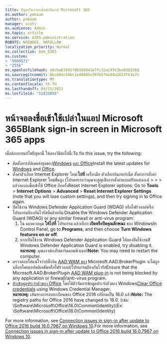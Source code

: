```yaml
---
title: ปัญหาในการลงชื่อเข้าใช้แอป Microsoft 365
ms.author: pebaum
author: pebaum
manager: scotv
ms.audience: Admin
ms.topic: article
ms.service: o365-administration
ROBOTS: NOINDEX, NOFOLLOW
localization_priority: Normal
ms.collection: Adm_O365
ms.custom:
- "9000571"
- "2556"
ms.openlocfilehash: e6cbab7401fd6168041e7fc31ac97e3be036536d
ms.sourcegitcommit: 8bc60ec34bc1e40685e3976576e04a2623f63a7c
ms.translationtype: MT
ms.contentlocale: th-TH
ms.lasthandoff: 04/15/2021
ms.locfileid: "51833058"
---
```

# <a name="blank-sign-in-screen-in-microsoft-365-apps"></a><span data-ttu-id="384fd-102">หน้าจอลงชื่อเข้าใช้เปล่าในแอป Microsoft 365</span><span class="sxs-lookup"><span data-stu-id="384fd-102">Blank sign-in screen in Microsoft 365 apps</span></span>

<span data-ttu-id="384fd-103">เมื่อต้องการแก้ไขปัญหานี้ ให้ลองวิธีต่อไปนี้:</span><span class="sxs-lookup"><span data-stu-id="384fd-103">To fix this issue, try the following:</span></span>
- <span data-ttu-id="384fd-104">ติดตั้งการอัปเดตล่าสุดของ[Windows](https://support.microsoft.com/help/4027667/windows-10-update) [และ Office](https://support.office.com/article/update-office-and-your-computer-with-microsoft-update-2ab296f3-7f03-43a2-8e50-46de917611c5)</span><span class="sxs-lookup"><span data-stu-id="384fd-104">Install the latest updates for [Windows](https://support.microsoft.com/help/4027667/windows-10-update) and [Office](https://support.office.com/article/update-office-and-your-computer-with-microsoft-update-2ab296f3-7f03-43a2-8e50-46de917611c5).</span></span>
- <span data-ttu-id="384fd-105">ตั้งค่าตัวเลือก Internet Explorer ใหม่:**ไปที่** เครื่องมือ ตัวเลือกอินเทอร์เน็ต ตั้งค่าการตั้งค่า Internet Explorer ใหม่ขั้นสูง (โปรดทราบว่าคุณจะสูญเสียการตั้งค่าแบบปรับแต่งเอง)  >    >    >  แล้วลองลงชื่อเข้าใช้ Office อีกครั้ง</span><span class="sxs-lookup"><span data-stu-id="384fd-105">Reset Internet Explorer options: Go to **Tools** > **Internet Options** > **Advanced** > **Reset Internet Explorer Settings** (note that you will lose custom settings), and then try signing in to Office again.</span></span>
- <span data-ttu-id="384fd-106">ปิดใช้งาน Windows Defender Application Guard (WDAG) หรือไฟร์วอลล์หรือโปรแกรมป้องกันไวรัสที่คล้ายกัน:</span><span class="sxs-lookup"><span data-stu-id="384fd-106">Disable the Windows Defender Application Guard (WDAG) or any similar firewall or anti-virus program:</span></span>
    1. <span data-ttu-id="384fd-107">ใน แผงควบคุม **ให้ไปที่** โปรแกรม แล้วเลือก **เปิดหรือปิดคุณลักษณะ** ของ Windows</span><span class="sxs-lookup"><span data-stu-id="384fd-107">In Control Panel, go to **Programs**, and then choose **Turn Windows features on or off**.</span></span>
    2. <span data-ttu-id="384fd-108">หากเปิดใช้งาน Windows Defender Application Guard ให้ลองปิดใช้งาน</span><span class="sxs-lookup"><span data-stu-id="384fd-108">If Windows Defender Application Guard is enabled, try disabling it.</span></span><br/>
    <span data-ttu-id="384fd-109">**หมายเหตุ:** คุณอาจต้องรีสตาร์ตคอมพิวเตอร์</span><span class="sxs-lookup"><span data-stu-id="384fd-109">**Note:** You may need to restart the computer.</span></span>
- <span data-ttu-id="384fd-110">ตรวจสอบให้แน่ใจว่าปลั๊กอิน [AAD WAM ของ](https://docs.microsoft.com/office365/troubleshoot/administration/connection-issue-when-sign-in-office-2016#symptom-1) Microsoft.AAD.BrokerPlugin จะไม่ถูกบล็อกโดยแอปพลิเคชันหรือไฟร์วอลล์/โปรแกรมป้องกันไวรัส</span><span class="sxs-lookup"><span data-stu-id="384fd-110">Ensure that the Microsoft.AAD.BrokerPlugin [AAD WAM plug-in](https://docs.microsoft.com/office365/troubleshoot/administration/connection-issue-when-sign-in-office-2016#symptom-1) is not being blocked by any application or firewall/anti-virus program.</span></span>
- <span data-ttu-id="384fd-111">[ล้างข้อมูลประจำตัวของ Office](https://docs.microsoft.com/office/troubleshoot/error-messages/another-account-already-signed-in#step-3-clear-cached-credentials-on-the-computer) โดยใช้ตัวจัดการข้อมูลประจำตัวของ Windows</span><span class="sxs-lookup"><span data-stu-id="384fd-111">[Clear Office credentials](https://docs.microsoft.com/office/troubleshoot/error-messages/another-account-already-signed-in#step-3-clear-cached-credentials-on-the-computer) using Windows Credential Manager.</span></span><br/>
    <span data-ttu-id="384fd-112">**หมายเหตุ:** เส้นทางการลงทะเบียนของ Office 2016 เปลี่ยนเป็น 16.0 แล้ว</span><span class="sxs-lookup"><span data-stu-id="384fd-112">**Note:** The registry paths for Office 2016 have changed to 16.0.</span></span> <span data-ttu-id="384fd-113">(เช่น: \Software\Microsoft\Office\16.0\Common\Identity\)</span><span class="sxs-lookup"><span data-stu-id="384fd-113">(Ex: \Software\Microsoft\Office\16.0\Common\Identity\)</span></span>

<span data-ttu-id="384fd-114">For more information, see [Connection issues in sign-in after update to Office 2016 build 16.0.7967 on Windows 10](https://docs.microsoft.com/office365/troubleshoot/administration/connection-issue-when-sign-in-office-2016).</span><span class="sxs-lookup"><span data-stu-id="384fd-114">For more information, see [Connection issues in sign-in after update to Office 2016 build 16.0.7967 on Windows 10](https://docs.microsoft.com/office365/troubleshoot/administration/connection-issue-when-sign-in-office-2016).</span></span>